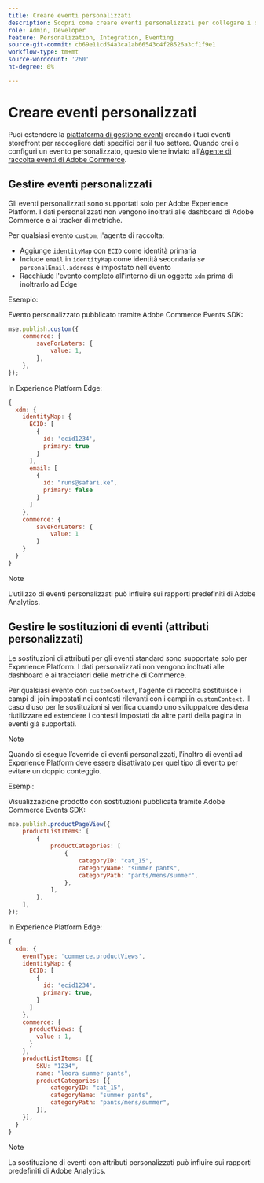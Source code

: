 ```yaml
---
title: Creare eventi personalizzati
description: Scopri come creare eventi personalizzati per collegare i dati di Adobe Commerce ad altri prodotti Adobe DX.
role: Admin, Developer
feature: Personalization, Integration, Eventing
source-git-commit: cb69e11cd54a3ca1ab66543c4f28526a3cf1f9e1
workflow-type: tm+mt
source-wordcount: '260'
ht-degree: 0%

---
```


# Creare eventi personalizzati

Puoi estendere la [piattaforma di gestione eventi](events.md) creando i tuoi eventi storefront per raccogliere dati specifici per il tuo settore. Quando crei e configuri un evento personalizzato, questo viene inviato all&#39;[Agente di raccolta eventi di Adobe Commerce](https://github.com/adobe/commerce-events/tree/main/packages/storefront-events-collector).

## Gestire eventi personalizzati

Gli eventi personalizzati sono supportati solo per Adobe Experience Platform. I dati personalizzati non vengono inoltrati alle dashboard di Adobe Commerce e ai tracker di metriche.

Per qualsiasi evento `custom`, l&#39;agente di raccolta:

- Aggiunge `identityMap` con `ECID` come identità primaria
- Include `email` in `identityMap` come identità secondaria _se_ `personalEmail.address` è impostato nell&#39;evento
- Racchiude l&#39;evento completo all&#39;interno di un oggetto `xdm` prima di inoltrarlo ad Edge

Esempio:

Evento personalizzato pubblicato tramite Adobe Commerce Events SDK:

```javascript
mse.publish.custom({
    commerce: {
        saveForLaters: {
            value: 1,
        },
    },
});
```

In Experience Platform Edge:

```javascript
{
  xdm: {
    identityMap: {
      ECID: [
        {
          id: 'ecid1234',
          primary: true
        }
      ],
      email: [
        {
          id: "runs@safari.ke",
          primary: false
        }
      ]
    },
    commerce: {
        saveForLaters: {
            value: 1
        }
    }
  }
}
```

>[!NOTE]
>
> L’utilizzo di eventi personalizzati può influire sui rapporti predefiniti di Adobe Analytics.

## Gestire le sostituzioni di eventi (attributi personalizzati)

Le sostituzioni di attributi per gli eventi standard sono supportate solo per Experience Platform. I dati personalizzati non vengono inoltrati alle dashboard e ai tracciatori delle metriche di Commerce.

Per qualsiasi evento con `customContext`, l&#39;agente di raccolta sostituisce i campi di join impostati nei contesti rilevanti con i campi in `customContext`. Il caso d’uso per le sostituzioni si verifica quando uno sviluppatore desidera riutilizzare ed estendere i contesti impostati da altre parti della pagina in eventi già supportati.

>[!NOTE]
>
>Quando si esegue l’override di eventi personalizzati, l’inoltro di eventi ad Experience Platform deve essere disattivato per quel tipo di evento per evitare un doppio conteggio.

Esempi:

Visualizzazione prodotto con sostituzioni pubblicata tramite Adobe Commerce Events SDK:

```javascript
mse.publish.productPageView({
    productListItems: [
        {
            productCategories: [
                {
                    categoryID: "cat_15",
                    categoryName: "summer pants",
                    categoryPath: "pants/mens/summer",
                },
            ],
        },
    ],
});
```

In Experience Platform Edge:

```javascript
{
  xdm: {
    eventType: 'commerce.productViews',
    identityMap: {
      ECID: [
        {
          id: 'ecid1234',
          primary: true,
        }
      ]
    },
    commerce: {
      productViews: {
        value : 1,
      }
    },
    productListItems: [{
        SKU: "1234",
        name: "leora summer pants",
        productCategories: [{
            categoryID: "cat_15",
            categoryName: "summer pants",
            categoryPath: "pants/mens/summer",
        }],
    }],
  }
}
```

>[!NOTE]
>
> La sostituzione di eventi con attributi personalizzati può influire sui rapporti predefiniti di Adobe Analytics.
